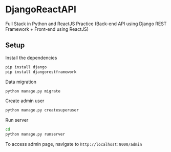 # DjangoReactAPI
Full Stack in Python and ReactJS Practice (Back-end API using Django REST Framework + Front-end using ReactJS)

## Setup

Install the dependencies
```sh
pip install django
pip install djangorestframework
```

Data migration
```sh
python manage.py migrate
```

Create admin user
```sh
python manage.py createsuperuser
```

Run server
```sh
cd
python manage.py runserver
```
To access admin page, navigate to `http://localhost:8000/admin`
